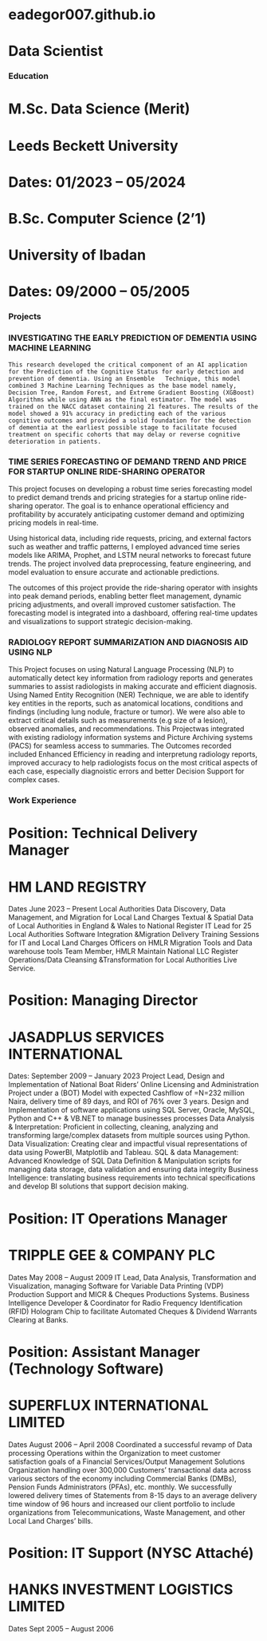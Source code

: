 # eadegor007.github.io
# Data Scientist


### Education

# M.Sc. Data Science (Merit)                                            
# Leeds Beckett University
# Dates: 01/2023 – 05/2024

# B.Sc. Computer Science (2’1)
# University of Ibadan
# Dates: 09/2000 – 05/2005


### Projects
### INVESTIGATING THE EARLY PREDICTION OF DEMENTIA USING MACHINE LEARNING 
 	This research developed the critical component of an AI application for the Prediction of the Cognitive Status for early detection and prevention of dementia. Using an Ensemble   Technique, this model combined 3 Machine Learning Techniques as the base model namely, Decision Tree, Random Forest, and Extreme Gradient Boosting (XGBoost) Algorithms while using ANN as the final estimator. The model was trained on the NACC dataset containing 21 features. The results of the model showed a 91% accuracy in predicting each of the various cognitive outcomes and provided a solid foundation for the detection of dementia at the earliest possible stage to facilitate focused treatment on specific cohorts that may delay or reverse cognitive deterioration in patients.


### TIME SERIES FORECASTING OF DEMAND TREND AND PRICE FOR STARTUP ONLINE RIDE-SHARING OPERATOR 
This project focuses on developing a robust time series forecasting model to predict demand trends and pricing strategies for a startup online ride-sharing operator. The goal is to enhance operational efficiency and profitability by accurately anticipating customer demand and optimizing pricing models in real-time.

Using historical data, including ride requests, pricing, and external factors such as weather and traffic patterns, I employed advanced time series models like ARIMA, Prophet, and LSTM neural networks to forecast future trends. The project involved data preprocessing, feature engineering, and model evaluation to ensure accurate and actionable predictions.

The outcomes of this project provide the ride-sharing operator with insights into peak demand periods, enabling better fleet management, dynamic pricing adjustments, and overall improved customer satisfaction. The forecasting model is integrated into a dashboard, offering real-time updates and visualizations to support strategic decision-making.

### RADIOLOGY REPORT SUMMARIZATION AND DIAGNOSIS AID USING NLP
This Project focuses on using Natural Language Processing (NLP) to automatically detect key information from radiology reports and generates summaries to assist radiologists in making accurate and efficient diagnosis. Using Named Entity Recognition (NER) Technique, we are able to identify key entities in the reports, such as anatomical locations, conditions and findings (including lung nodule, fracture or tumor). We were also able to extract critical details such as measurements (e.g size of a lesion), observed anomalies, and recommendations. This Projectwas integrated with existing radiology information systems and Picture Archiving systems (PACS) for seamless access to summaries. The Outcomes recorded included Enhanced Efficiency in reading and interpretung radiology reports, improved accuracy to help radiologists focus on the most critical aspects of each case, especially diagnoistic errors and better Decision Support for complex cases.

### Work Experience

# Position: Technical Delivery Manager
# HM LAND REGISTRY
Dates June 2023 – Present
 	Local Authorities Data Discovery, Data Management, and Migration for Local Land Charges      Textual & Spatial Data of Local Authorities in England & Wales to National Register
 	IT Lead for 25 Local Authorities Software Integration &Migration Delivery Training Sessions       for IT and Local Land Charges Officers on HMLR Migration Tools and Data warehouse tools 
 	Team Member, HMLR Maintain National LLC Register Operations/Data Cleansing &Transformation for Local Authorities Live Service.

# Position: Managing Director
# JASADPLUS SERVICES INTERNATIONAL
Dates: September 2009 – January 2023
 	Project Lead, Design and Implementation of National Boat Riders’ Online Licensing and Administration Project under a (BOT) Model with expected Cashflow of =N=232 million Naira, delivery time of 89 days, and    ROI of 76% over 3 years.
 	Design and Implementation of software applications using SQL Server, Oracle, MySQL,          Python and C++ & VB.NET to manage businesses processes
 	Data Analysis & Interpretation: Proficient in collecting, cleaning, analyzing and transforming large/complex datasets from multiple sources using Python.
 	Data Visualization: Creating clear and impactful visual representations of data using PowerBI, Matplotlib and Tableau.
 	SQL & data Management: Advanced Knowledge of SQL Data Definition & Manipulation scripts for managing data storage, data validation and ensuring data integrity
 	Business Intelligence: translating business requirements into technical specifications and develop BI solutions that support decision making.

# Position: IT Operations Manager
# TRIPPLE GEE & COMPANY PLC
Dates May 2008 – August 2009
 	IT Lead, Data Analysis, Transformation and Visualization, managing Software for Variable        Data Printing (VDP) Production Support and MICR & Cheques Productions Systems.
 	Business Intelligence Developer & Coordinator for Radio Frequency Identification (RFID) Hologram Chip to facilitate Automated Cheques & Dividend Warrants Clearing at Banks.

# Position: Assistant Manager (Technology Software)
# SUPERFLUX INTERNATIONAL LIMITED
Dates August 2006 – April 2008
 	Coordinated a successful revamp of Data processing Operations within the Organization to meet customer satisfaction goals of a Financial Services/Output Management Solutions Organization handling over 300,000 Customers’ transactional data across various sectors of the economy including Commercial Banks (DMBs), Pension Funds Administrators (PFAs), etc. monthly. We successfully lowered delivery times of Statements from 8-15 days to an average delivery time window of 96 hours and increased our client portfolio to include organizations from Telecommunications, Waste Management, and other Local Land Charges’ bills.

# Position: IT Support (NYSC Attaché)
# HANKS INVESTMENT LOGISTICS LIMITED
Dates Sept 2005 – August 2006

